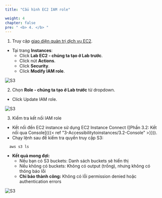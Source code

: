 ```yaml
---
title: "Cấu hình EC2 IAM role"

weight: 4
chapter: false
pre: " <b> 4. </b> "
---
```


1. Truy cập [giao diện quản trị dịch vụ EC2](https://console.aws.amazon.com/ec2/v2/home).

- Tại trang **Instances**:
  - Click **Lab EC2 - chúng ta tạo ở Lab trước**.
  - Click nút **Actions**.
  - Click **Security**.
  - Click **Modify IAM role**.

![S3](/images/4.configure-IAM-role/001-s3.png)

2. Chọn **Role - chúng ta tạo ở Lab trước** từ dropdown.
- Click Update IAM role.

![S3](/images/4.configure-IAM-role/002-s3.png)

3. Kiểm tra kết nối IAM role

- Kết nối đến EC2 instance sử dụng EC2 Instance Connect ([Phần 3.2: Kết nối qua Console]({{< ref "3-Accessibilitytoinstances/3.2-Console" >}})).
- Chạy lệnh sau để kiểm tra quyền truy cập S3:

```
  aws s3 ls
```

- **Kết quả mong đợi:**
  - Nếu bạn có S3 buckets: Danh sách buckets sẽ hiển thị
  - Nếu không có buckets: Không có output (trống), nhưng không có thông báo lỗi
  - **Chỉ báo thành công:** Không có lỗi permission denied hoặc authentication errors

![S3](/images/4.configure-IAM-role/003-s3.png)